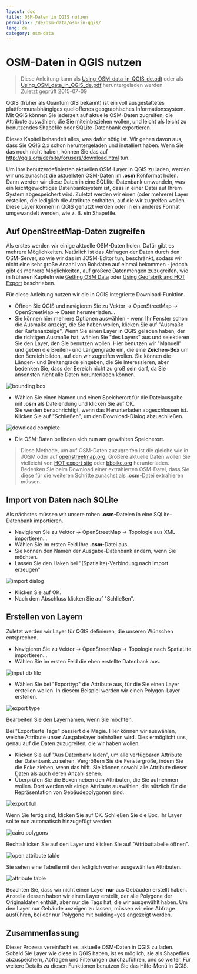 ```yaml
---
layout: doc
title: OSM-Daten in QGIS nutzen
permalink: /de/osm-data/osm-in-qgis/
lang: de
category: osm-data
---
```


OSM-Daten in QGIS nutzen
=================

> Diese Anleitung kann als [Using_OSM_data_in_QGIS_de.odt](/files/Using_OSM_data_in_QGIS_de.odt) oder als [Using_OSM_data_in_QGIS_de.pdf](/files/Using_OSM_data_in_QGIS_de.pdf) heruntergeladen werden  
> Zuletzt geprüft 2015-07-09

QGIS (früher als Quantum GIS bekannt) ist ein voll ausgestattetes plattformunabhängiges quelloffenes geographisches Informationssystem. Mit QGIS können Sie jederzeit auf aktuelle OSM-Daten zugreifen, die Attribute auswählen, die Sie miteinbeziehen wollen, und leicht als leicht zu benutzendes Shapefile oder SQLite-Datenbank exportieren.  

Dieses Kapitel behandelt alles, was dafür nötig ist. Wir gehen davon aus, dass Sie QGIS 2.x schon heruntergeladen und installiert haben. Wenn Sie das noch nicht haben, können Sie das auf <http://qgis.org/de/site/forusers/download.html> tun.  

Um Ihre benutzerdefinierten aktuellen OSM-Layer in QGIS zu laden, werden wir uns zunächst die aktuellsten OSM-Daten im **.osm** Rohformat holen. Dann werden wir diese Daten in eine SQLIite-Datenbank umwandeln, was ein leichtgewichtiges Datenbanksystem ist, dass in einer Datei auf Ihrem System abgespeichert wird. Zuletzt werden wir einen (oder mehrere) Layer erstellen, die lediglich die Attribute enthalten, auf die wir zugreifen wollen. Diese Layer können in QGIS genutzt werden oder in ein anderes Format umgewandelt werden, wie z. B. ein Shapefile.  

Auf OpenStreetMap-Daten zugreifen
---------------------------

Als erstes werden wir einige aktuelle OSM-Daten holen. Dafür gibt es mehrere Möglichkeiten. Natürlich ist das Abfragen der Daten durch den OSM-Server, so wie wir das im JOSM-Editor tun, beschränkt, sodass wir nicht eine sehr große Anzahl von Rohdaten auf einmal bekommen - jedoch gibt es mehrere Möglichkeiten, auf größere Datenmengen zuzugreifen, wie
in früheren Kapiteln wie [Getting OSM Data](/de/osm-data/getting-data) oder [Using Geofabrik and HOT Export](/en/osm-data/geofabrik-and-hot-export) beschrieben.  

Für diese Anleitung nutzen wir die in QGIS integrierte Download-Funktion.  

- Öffnen Sie QGIS und navigieren Sie zu Vektor -> OpenStreetMap -> OpenStreetMap -> Daten herunterladen...  
- Sie können hier mehrere Optionen auswählen - wenn Ihr Fenster schon die Ausmaße anzeigt, 	die Sie haben wollen, klicken Sie auf "Ausmaße der Kartenanzeige". Wenn Sie einen Layer in QGIS geladen haben, der die richtigen Ausmaße hat, wählen Sie "des Layers" aus und selektieren Sie den Layer, den Sie benutzen wollen. Hier benutzen wir "Manuell" und geben die Breiten- und Längengrade ein, die eine **Zeichen-Box** um den Bereich bilden, auf den wir 	zugreifen wollen. Sie können die Längen- und Breitengrade eingeben, die Sie interessieren, aber bedenken Sie, dass der Bereich nicht zu groß sein darf, da Sie ansonsten nicht alle Daten herunterladen können.  

![bounding box][]

- Wählen Sie einen Namen und einen Speicherort für die Dateiausgabe mit **.osm** als Dateiendung und klicken Sie auf OK.  
Sie werden benachrichtigt, wenn das Herunterladen abgeschlossen ist. Klicken Sie auf "Schließen", um den Download-Dialog abzuschließen.  

![download complete][]

- Die OSM-Daten befinden sich nun am gewählten Speicherort.  

> Diese Methode, um auf OSM-Daten zuzugreifen ist die gleiche wie in JOSM oder auf [openstreetmap.org](http://www.openstreetmap.org). Größere aktuelle Daten wollen Sie vielleicht von [HOT export site](http://export.hotosm.org) oder [bbbike.org](http://extract.bbbike.org/) herunterladen. Bedenken Sie beim Download einer extrahierten OSM-Datei, dass Sie diese für die weiteren Schritte zunächst als **.osm**-Datei extrahieren müssen.  


Import von Daten nach SQLite
---------------------------

Als nächstes müssen wir unsere rohen **.osm**-Dateien in eine SQLite-Datenbank importieren.  

- Navigieren Sie zu Vektor -> OpenStreetMap -> Topologie aus XML importieren...  
- Wählen Sie im ersten Feld Ihre **.osm**-Datei aus.  
- Sie können den Namen der Ausgabe-Datenbank ändern, wenn Sie möchten.  
- Lassen Sie den Haken bei "(Spatialite)-Verbindung nach Import erzeugen"  

![import dialog][]  

- Klicken Sie auf OK.  
- Nach dem Abschluss klicken Sie auf "Schließen".  


Erstellen von Layern
--------------

Zuletzt werden wir Layer für QGIS definieren, die unseren Wünschen entsprechen.  

- Navigieren Sie zu Vektor -> OpenStreetMap -> Topologie nach SpatiaLite importieren...  
- Wählen Sie im ersten Feld die eben erstellte Datenbank aus.  

![input db file][]  

- Wählen Sie bei "Exporttyp" die Attribute aus, für die Sie einen Layer erstellen wollen. In diesem Beispiel werden wir einen Polygon-Layer erstellen.  

![export type][]  

Bearbeiten Sie den Layernamen, wenn Sie möchten.  

Bei "Exportierte Tags" passiert die Magie. Hier können wir auswählen, welche Attribute unser Ausgabelayer beinhalten wird. Dies ermöglicht uns, genau auf die Daten zuzugreifen, die wir haben wollen.  

- Klicken Sie auf "Aus Datenbank laden", um alle verfügbaren Attribute der Datenbank zu sehen. Vergrößern Sie die Fenstergröße, indem Sie die Ecke ziehen, wenn das hilft. Sie können sowohl alle Attribute dieser Daten als auch deren Anzahl  sehen.  
- Überprüfen Sie die Boxen neben den Attributen, die Sie aufnehmen wollen. Dort werden wir einige Attribute auswählen, die nützlich für die Repräsentation von Gebäudepolygonen sind.  

![export full][]  

Wenn Sie fertig sind, klicken Sie auf OK. Schließen Sie die Box. Ihr Layer sollte nun automatisch hinzugefügt werden.  

![cairo polygons][]  

Rechtsklicken Sie auf den Layer und klicken Sie auf "Attributtabelle öffnen".  

![open attribute table][]  

Sie sehen eine Tabelle mit den lediglich vorher ausgewählten Attributen.  

![attribute table][]  

Beachten Sie, dass wir nicht einen Layer **nur** aus Gebäuden erstellt haben. Anstelle dessen haben wir einen Layer erstellt, der alle Polygone der Originaldaten enthält, aber nur die Tags hat, die wir ausgewählt haben. Um den Layer nur Gebäude anzeigen zu lassen, müssen wir eine Abfrage ausführen, bei der nur Polygone mit building=yes angezeigt werden.


Zusammenfassung
-------

Dieser Prozess vereinfacht es, aktuelle OSM-Daten in QGIS zu laden. Sobald Sie Layer wie diese in QGIS haben, ist es möglich, sie als Shapefiles abzuspeichern, Abfragen und Filterungen durchzuführen, und so weiter. Für weitere Details zu diesen Funktionen benutzen Sie das Hilfe-Menü in QGIS.  


[bounding box]: /images/osm-data/bounding_box.de.png
[download complete]: /images/osm-data/download_complete.de.png
[import dialog]: /images/osm-data/import_dialog.de.png
[input db file]: /images/osm-data/input_db_file.de.png
[export type]: /images/osm-data/export_type.de.png
[export full]: /images/osm-data/export_full.de.png
[cairo polygons]: /images/osm-data/cairo_polygons.de.png
[open attribute table]: /images/osm-data/open_attribute_table.de.png
[attribute table]: /images/osm-data/attribute_table.de.png
